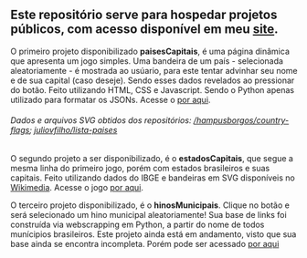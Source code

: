 ## Este repositório serve para hospedar projetos públicos, com acesso disponível em meu [site](https://guilhermegiusti.com/).
O primeiro projeto disponibilizado **paisesCapitais**, é uma página dinâmica que apresenta um jogo simples. Uma bandeira de um país - selecionada aleatoriamente - é mostrada ao usúario, para este tentar advinhar seu nome e de sua capital (caso deseje). Sendo esses dados revelados ao pressionar do botão. Feito utilizando HTML, CSS e Javascript. Sendo o Python apenas utilizado para formatar os JSONs. Acesse o [por aqui](https://guilhermegiusti.com/dev/jogos/paisesCapitais).
###### Dados e arquivos SVG obtidos dos repositórios: [/hampusborgos/country-flags](https://github.com/hampusborgos/country-flags); [juliovfilho/lista-paises](https://github.com/juliolvfilho/lista-paises)

O segundo projeto a ser disponibilizado, é o **estadosCapitais**, que segue a mesma linha do primeiro jogo, porém com estados brasileiros e suas capitais. Feito utilizando dados do IBGE e bandeiras em SVG disponíveis no [Wikimedia](https://commons.wikimedia.org/wiki/Flags_of_Brazil). Acesse o jogo [por aqui](https://guilhermegiusti.com/dev/jogos/estadosCapitais).

O terceiro projeto disponibilizado, é o **hinosMunicipais**. Clique no botão e será selecionado um hino municipal aleatoriamente! Sua base de links foi construída via webscrapping em Python, a partir do nome de todos munícipios brasileiros. Este projeto ainda está em andamento, visto que sua base ainda se encontra incompleta. Porém pode ser acessado [por aqui](https://guilhermegiusti.com/dev/jogos/hinosMunicipais)

